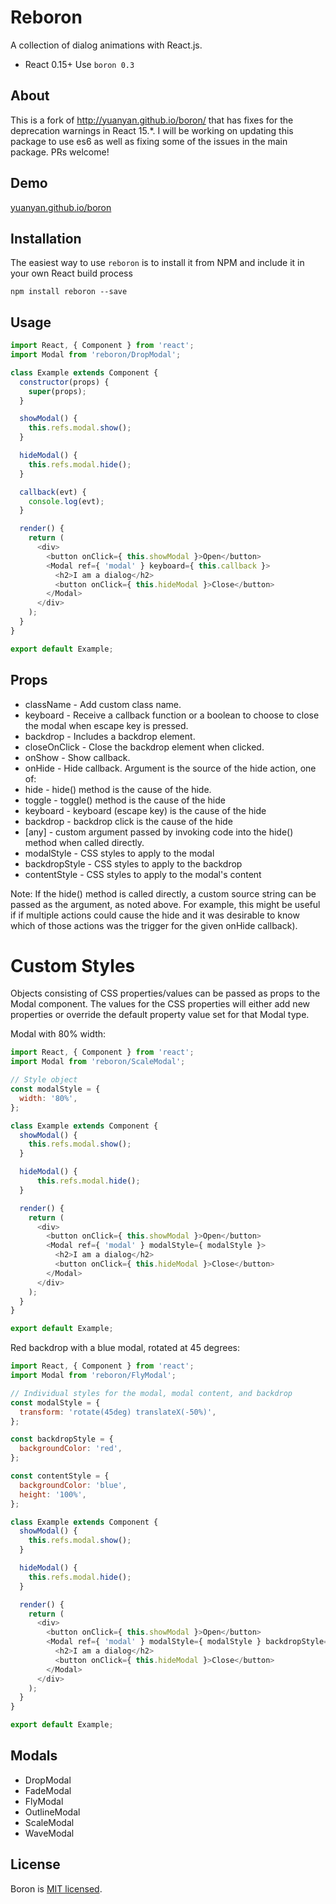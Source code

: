 Reboron
=====
A collection of dialog animations with React.js.

* React 0.15+ Use `boron 0.3`

## About
This is a fork of http://yuanyan.github.io/boron/ that has fixes for the deprecation warnings in React 15.*. I will be working on updating this package to use es6 as well as fixing some of the issues in the main package. PRs welcome!

## Demo
[yuanyan.github.io/boron](http://yuanyan.github.io/boron/)

## Installation
The easiest way to use `reboron` is to install it from NPM and include it in your own React build process
```
npm install reboron --save
```

## Usage
``` javascript
import React, { Component } from 'react';
import Modal from 'reboron/DropModal';

class Example extends Component {
  constructor(props) {
    super(props);
  }

  showModal() {
    this.refs.modal.show();
  }

  hideModal() {
    this.refs.modal.hide();
  }

  callback(evt) {
    console.log(evt);
  }

  render() {
    return (
      <div>
        <button onClick={ this.showModal }>Open</button>
        <Modal ref={ 'modal' } keyboard={ this.callback }>
          <h2>I am a dialog</h2>
          <button onClick={ this.hideModal }>Close</button>
        </Modal>
      </div>
    );
  }
}

export default Example;
```

## Props
* className - Add custom class name.
* keyboard - Receive a callback function or a boolean to choose to close the modal when escape key is pressed.
* backdrop - Includes a backdrop element.
* closeOnClick - Close the backdrop element when clicked.
* onShow - Show callback.
* onHide - Hide callback. Argument is the source of the hide action, one of:
 * hide - hide() method is the cause of the hide.
 * toggle - toggle() method is the cause of the hide
 * keyboard - keyboard (escape key) is the cause of the hide
 * backdrop - backdrop click is the cause of the hide
 * [any] - custom argument passed by invoking code into the hide() method when called directly.
* modalStyle - CSS styles to apply to the modal
* backdropStyle - CSS styles to apply to the backdrop
* contentStyle - CSS styles to apply to the modal's content

Note: If the hide() method is called directly, a custom source string can be
passed as the argument, as noted above. For example, this might be useful if
if multiple actions could cause the hide and it was desirable to know which of those
actions was the trigger for the given onHide callback).

# Custom Styles
Objects consisting of CSS properties/values can be passed as props to the Modal component.
The values for the CSS properties will either add new properties or override the default property value set for that Modal type.

Modal with 80% width:
``` javascript
import React, { Component } from 'react';
import Modal from 'reboron/ScaleModal';

// Style object
const modalStyle = {
  width: '80%',
};

class Example extends Component {
  showModal() {
    this.refs.modal.show();
  }

  hideModal() {
      this.refs.modal.hide();
  }

  render() {
    return (
      <div>
        <button onClick={ this.showModal }>Open</button>
        <Modal ref={ 'modal' } modalStyle={ modalStyle }>
          <h2>I am a dialog</h2>
          <button onClick={ this.hideModal }>Close</button>
        </Modal>
      </div>
    );
  }
}

export default Example;
```

Red backdrop with a blue modal, rotated at 45 degrees:

``` javascript
import React, { Component } from 'react';
import Modal from 'reboron/FlyModal';

// Individual styles for the modal, modal content, and backdrop
const modalStyle = {
  transform: 'rotate(45deg) translateX(-50%)',
};

const backdropStyle = {
  backgroundColor: 'red',
};

const contentStyle = {
  backgroundColor: 'blue',
  height: '100%',
};

class Example extends Component {
  showModal() {
    this.refs.modal.show();
  }

  hideModal() {
    this.refs.modal.hide();
  }

  render() {
    return (
      <div>
        <button onClick={ this.showModal }>Open</button>
        <Modal ref={ 'modal' } modalStyle={ modalStyle } backdropStyle={ backdropStyle } contentStyle={ contentStyle }>
          <h2>I am a dialog</h2>
          <button onClick={ this.hideModal }>Close</button>
        </Modal>
      </div>
    );
  }
}

export default Example;
```

## Modals
* DropModal
* FadeModal
* FlyModal
* OutlineModal
* ScaleModal
* WaveModal

## License
Boron is [MIT licensed](./LICENSE).
